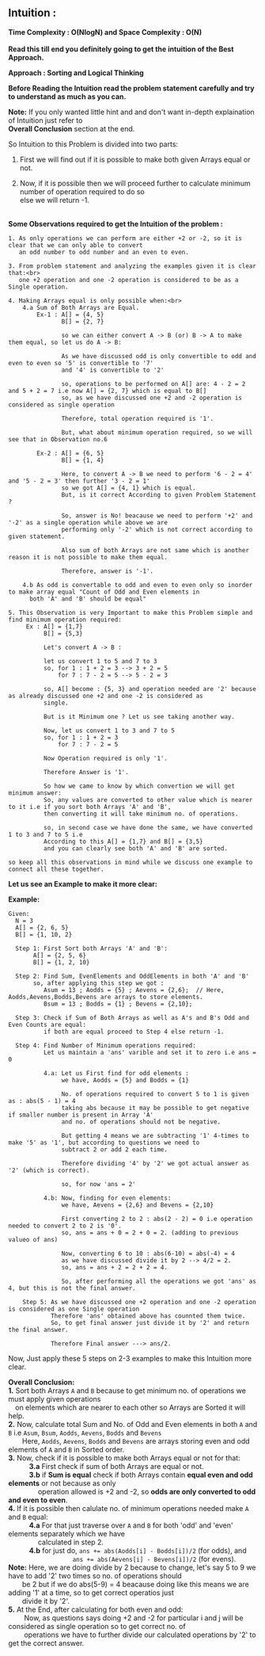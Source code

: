 ## Intuition :
**Time Complexity : O(NlogN)  and Space Complexity : O(N)**<br><br>
**Read this till end you definitely going to get the intuition of the Best Approach.**

**Approach : Sorting and Logical Thinking**

**Before Reading the Intuition read the problem statement carefully and try to understand as much as you can.**

**Note:** If you only wanted little hint and and don't want in-depth explaination of Intuition just refer to<br>
          **Overall Conclusion** section at the end.

So Intuition to this Problem is divided into two parts:
1. First we will find out if it is possible to make both given Arrays equal or not. 

2. Now, if it is possible then we will proceed further to calculate minimum number of operation required to do so<br>
   else we will return -1.<br><br>

**Some Observations required to get the Intuition of the problem :**
```
1. As only operations we can perform are either +2 or -2, so it is clear that we can only able to convert 
   an odd number to odd number and an even to even.

3. From problem statement and analyzing the examples given it is clear that:<br>
   one +2 operation and one -2 operation is considered to be as a Single operation.

4. Making Arrays equal is only possible when:<br>
    4.a Sum of Both Arrays are Equal.
        Ex-1 : A[] = {4, 5}
               B[] = {2, 7}

               so we can either convert A -> B (or) B -> A to make them equal, so let us do A -> B:

               As we have discussed odd is only convertible to odd and even to even so '5' is convertible to '7'
               and '4' is convertible to '2'
 
               so, operations to be performed on A[] are: 4 - 2 = 2 and 5 + 2 = 7 i.e now A[] = {2, 7} which is equal to B[]
               so, as we have discussed one +2 and -2 operation is considered as single operation 
  
               Therefore, total operation required is '1'.

               But, what about minimum operation required, so we will see that in Observation no.6
       
        Ex-2 : A[] = {6, 5}
               B[] = {1, 4}

               Here, to convert A -> B we need to perform '6 - 2 = 4' and '5 - 2 = 3' then further '3 - 2 = 1'
               so we got A[] = {4, 1} which is equal.
               But, is it correct According to given Problem Statement ?

               So, answer is No! beacause we need to perform '+2' and '-2' as a single operation while above we are 
               performing only '-2' which is not correct according to given statement.

               Also sum of both Arrays are not same which is another reason it is not possible to make them equal.

               Therefore, answer is '-1'.    
    
    4.b As odd is convertable to odd and even to even only so inorder to make array equal "Count of Odd and Even elements in
      both 'A' and 'B' should be equal"

5. This Observation is very Important to make this Problem simple and find minimum operation required:
     Ex : A[] = {1,7}
          B[] = {5,3}

          Let's convert A -> B : 
          
          let us convert 1 to 5 and 7 to 3
          so, for 1 : 1 + 2 = 3 --> 3 + 2 = 5
              for 7 : 7 - 2 = 5 --> 5 - 2 = 3

          so, A[] become : {5, 3} and operation needed are '2' because as already discussed one +2 and one -2 is considered as 
          single.

          But is it Minimum one ? Let us see taking another way.
         
          Now, let us convert 1 to 3 and 7 to 5
          so, for 1 : 1 + 2 = 3
              for 7 : 7 - 2 = 5

          Now Operation required is only '1'.

          Therefore Answer is '1'.

          So how we came to know by which convertion we will get minimum answer:
          So, any values are converted to other value which is nearer to it i.e if you sort both Arrays 'A' and 'B',
          then converting it will take minimum no. of operations.

          so, in second case we have done the same, we have converted 1 to 3 and 7 to 5 i.e
          According to this A[] = {1,7} and B[] = {3,5}
          and you can clearly see both 'A' and 'B' are sorted. 

so keep all this observations in mind while we discuss one example to connect all these together.
```

**Let us see an Example to make it more clear:**<br>

**Example:**
    
    Given:
      N = 3
      A[] = {2, 6, 5}
      B[] = {1, 10, 2}
             
      Step 1: First Sort both Arrays 'A' and 'B':
           A[] = {2, 5, 6}
           B[] = {1, 2, 10}

      Step 2: Find Sum, EvenElements and OddElements in both 'A' and 'B'
           so, after applying this step we got :
              Asum = 13 ; Aodds = {5} ; Aevens = {2,6};  // Here, Aodds,Aevens,Bodds,Bevens are arrays to store elements.
              Bsum = 13 ; Bodds = {1} ; Bevens = {2,10};
            
      Step 3: Check if Sum of Both Arrays as well as A's and B's Odd and Even Counts are equal:
              if both are equal proceed to Step 4 else return -1.
      
      Step 4: Find Number of Minimum operations required:
              Let us maintain a 'ans' varible and set it to zero i.e ans = 0

              4.a: Let us First find for odd elements :
                   we have, Aodds = {5} and Bodds = {1}

                   No. of operations required to convert 5 to 1 is given as : abs(5 - 1) = 4 
                   taking abs because it may be possible to get negative if smaller number is present in Array 'A'
                   and no. of operations should not be negative.

                   But getting 4 means we are subtracting '1' 4-times to make '5' as '1', but according to questions we need to 
                   subtract 2 or add 2 each time.

                   Therefore dividing '4' by '2' we got actual answer as '2' (which is correct).  

                   so, for now 'ans = 2'    
              
              4.b: Now, finding for even elements:
                   we have, Aevens = {2,6} and Bevens = {2,10}

                   First converting 2 to 2 : abs(2 - 2) = 0 i.e operation needed to convert 2 to 2 is '0'.
                   so, ans = ans + 0 = 2 + 0 = 2. (adding to previous valueo of ans)

                   Now, converting 6 to 10 : abs(6-10) = abs(-4) = 4
                   as we have discussed divide it by 2 --> 4/2 = 2.
                   so, ans = ans + 2 = 2 + 2 = 4.

                   So, after performing all the operations we got 'ans' as 4, but this is not the final answer.
 
        Step 5: As we have discussed one +2 operation and one -2 operation is considered as one Single operation
                Therefore 'ans' obtained above has counnted them twice.
                So, to get final answer just divide it by '2' and return the final answer.

                Therefore Final answer ---> ans/2. 
                  
                 
Now, Just apply these 5 steps on 2-3 examples to make this Intuition more clear.

**Overall Conclusion:**<br>
**1.** Sort both Arrays ```A``` and ```B``` because to get minimum no. of operations we must apply given operations<br>
&emsp;on elements which are nearer to each other so Arrays are Sorted it will help.<br>
**2.** Now, calculate total Sum and No. of Odd and Even elements in both ``A`` and ```B``` i.e ```Asum```, ```Bsum```, ```Aodds```, ```Aevens```, ```Bodds``` and ```Bevens```<br>
&emsp;&emsp;Here, ```Aodds```, ```Aevens```, ```Bodds``` and ```Bevens``` are arrays storing even and odd elements of ```A``` and ```B``` in Sorted order.<br>
**3.** Now, check if it is possible to make both Arrays equal or not for that:<br>
&emsp;&emsp;&emsp;**3.a** First check if sum of both Arrays are equal or not.<br>
&emsp;&emsp;&emsp;**3.b** if **Sum is equal** check if both Arrays contain **equal even and odd elements** or not because as only<br>
&emsp;&emsp;&emsp;&emsp;  operation allowed is +2 and -2, so **odds are only converted to odd and even to even**.<br>
**4.** If it is possible then calulate no. of minimum operations needed make ```A``` and ```B``` equal:<br>
&emsp;&emsp;&emsp;**4.a** For that just traverse over ```A``` and ```B``` for both 'odd' and 'even' elements separately which we have<br>
&emsp;&emsp;&emsp;&emsp;  calculated in step 2.<br>
&emsp;&emsp;&emsp;**4.b** for just do, ```ans += abs(Aodds[i] - Bodds[i])/2``` (for odds), and<br>
&emsp;&emsp;&emsp;&emsp;&emsp;&emsp;&emsp;&emsp;&emsp;  ```ans += abs(Aevens[i] - Bevens[i])/2``` (for evens).<br>
**Note:** Here, we are doing divide by 2 because to change, let's say 5 to 9 we have to add '2' two times so no. of operations should<br>
&emsp;&emsp;be 2 but if we do abs(5-9) = 4 beacause doing like this means we are adding '1' at a time, so to get correct operatios just<br>
&emsp;&emsp;divide it by '2'.<br>
**5.** At the End, after calculating for both even and odd:<br>
&emsp;&emsp; Now, as questions says doing +2 and -2 for particular i and j will be considered as single operation so to get correct no. of<br>
&emsp;&emsp; operations we have to further divide our calculated operations by '2' to get the correct answer.
